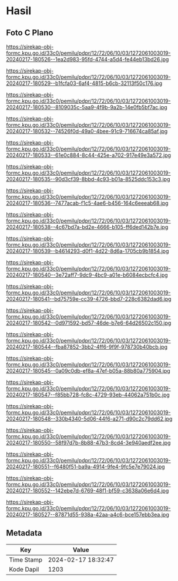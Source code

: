 # Hasil

## Foto C Plano

https://sirekap-obj-formc.kpu.go.id/33c0/pemilu/pdpr/12/72/06/10/03/1272061003019-20240217-180526--1ea2d983-95fd-4744-a5d4-fe44eb13bd26.jpg

https://sirekap-obj-formc.kpu.go.id/33c0/pemilu/pdpr/12/72/06/10/03/1272061003019-20240217-180529--b1fcfa03-6af4-4815-b6cb-32113f50c176.jpg

https://sirekap-obj-formc.kpu.go.id/33c0/pemilu/pdpr/12/72/06/10/03/1272061003019-20240217-180530--8109035c-5aa9-4f9b-9a2b-14e0fb5bf7ac.jpg

https://sirekap-obj-formc.kpu.go.id/33c0/pemilu/pdpr/12/72/06/10/03/1272061003019-20240217-180532--74526f0d-49a0-4bee-91c9-716674ca85af.jpg

https://sirekap-obj-formc.kpu.go.id/33c0/pemilu/pdpr/12/72/06/10/03/1272061003019-20240217-180533--61e0c884-8c44-425e-a702-917e49e3a572.jpg

https://sirekap-obj-formc.kpu.go.id/33c0/pemilu/pdpr/12/72/06/10/03/1272061003019-20240217-180535--90d3cf39-8bbd-4c93-b01a-8525ddc153c3.jpg

https://sirekap-obj-formc.kpu.go.id/33c0/pemilu/pdpr/12/72/06/10/03/1272061003019-20240217-180536--7477acab-f1c5-4ae6-b456-164c6eeeab68.jpg

https://sirekap-obj-formc.kpu.go.id/33c0/pemilu/pdpr/12/72/06/10/03/1272061003019-20240217-180538--4c67bd7a-bd2e-4666-b105-ff6ded142b7e.jpg

https://sirekap-obj-formc.kpu.go.id/33c0/pemilu/pdpr/12/72/06/10/03/1272061003019-20240217-180539--b4614293-d0f1-4d22-8d6a-1705cb9b1854.jpg

https://sirekap-obj-formc.kpu.go.id/33c0/pemilu/pdpr/12/72/06/10/03/1272061003019-20240217-180540--3e72aff7-9dc9-4bc9-a01e-b6084ecbcfc4.jpg

https://sirekap-obj-formc.kpu.go.id/33c0/pemilu/pdpr/12/72/06/10/03/1272061003019-20240217-180541--bd75759e-cc39-4726-bbd7-228c6382dad6.jpg

https://sirekap-obj-formc.kpu.go.id/33c0/pemilu/pdpr/12/72/06/10/03/1272061003019-20240217-180542--0d971592-bd57-46de-b7e6-64d26502c150.jpg

https://sirekap-obj-formc.kpu.go.id/33c0/pemilu/pdpr/12/72/06/10/03/1272061003019-20240217-180544--fba87852-3bb2-4ff6-9f9f-978730b40bcb.jpg

https://sirekap-obj-formc.kpu.go.id/33c0/pemilu/pdpr/12/72/06/10/03/1272061003019-20240217-180545--0a09c0db-ef8a-47ef-b05a-88b80a775904.jpg

https://sirekap-obj-formc.kpu.go.id/33c0/pemilu/pdpr/12/72/06/10/03/1272061003019-20240217-180547--f85bb728-fc8c-4729-93eb-44062a751b0c.jpg

https://sirekap-obj-formc.kpu.go.id/33c0/pemilu/pdpr/12/72/06/10/03/1272061003019-20240217-180548--330b4340-5d06-44f6-a271-d90c2c79dd62.jpg

https://sirekap-obj-formc.kpu.go.id/33c0/pemilu/pdpr/12/72/06/10/03/1272061003019-20240217-180550--58f97d7b-8b88-47b3-8cd4-3e940aedf2ee.jpg

https://sirekap-obj-formc.kpu.go.id/33c0/pemilu/pdpr/12/72/06/10/03/1272061003019-20240217-180551--f6480f51-ba9a-4914-9fe4-9fc5e7e79024.jpg

https://sirekap-obj-formc.kpu.go.id/33c0/pemilu/pdpr/12/72/06/10/03/1272061003019-20240217-180552--142ebe7d-6769-48f1-bf59-c3638a06e6d4.jpg

https://sirekap-obj-formc.kpu.go.id/33c0/pemilu/pdpr/12/72/06/10/03/1272061003019-20240217-180527--87871d55-938a-42aa-a4c6-bce157ebb3ea.jpg


## Metadata

| Key        | Value               |
| ---------- | ------------------- |
| Time Stamp | 2024-02-17 18:32:47 |
| Kode Dapil | 1203                |



